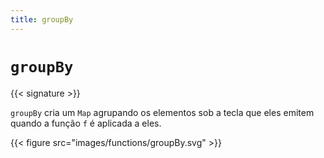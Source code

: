 ```yaml
---
title: groupBy
---
```


# `groupBy`

{{< signature >}}

`groupBy` cria um `Map` agrupando os elementos sob a tecla que eles emitem quando a função `f` é aplicada a eles.

{{< figure src="images/functions/groupBy.svg" >}}
